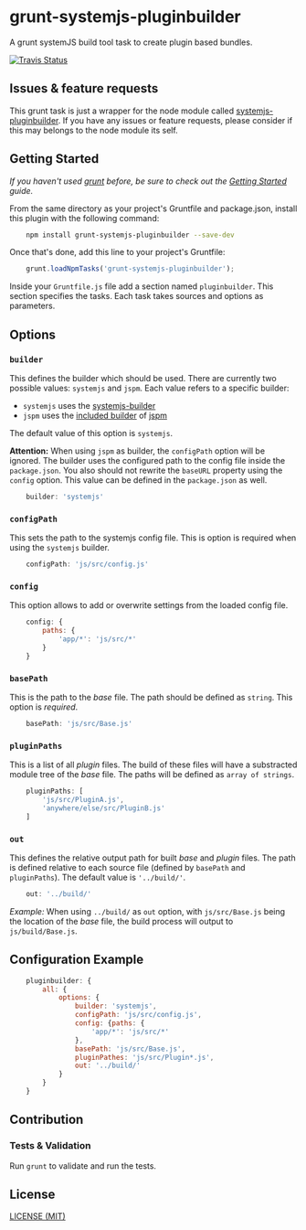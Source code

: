 # grunt-systemjs-pluginbuilder

A grunt systemJS build tool task to create plugin based bundles.

[![Travis Status](https://travis-ci.org/moccu/grunt-systemjs-pluginbuilder.png?branch=master)](https://travis-ci.org/moccu/grunt-systemjs-pluginbuilder)

## Issues & feature requests

This grunt task is just a wrapper for the node module called
[systemjs-pluginbuilder](https://github.com/moccu/systemjs-pluginbuilder). If
you have any issues or feature requests, please consider if this may belongs to
the node module its self.

## Getting Started

_If you haven't used [grunt](http://gruntjs.com/) before, be sure to check out
the [Getting Started](http://gruntjs.com/getting-started) guide._

From the same directory as your project's Gruntfile and package.json, install
this plugin with the following command:

```bash
	npm install grunt-systemjs-pluginbuilder --save-dev
```

Once that's done, add this line to your project's Gruntfile:

```javascript
	grunt.loadNpmTasks('grunt-systemjs-pluginbuilder');
```

Inside your `Gruntfile.js` file add a section named `pluginbuilder`. This section
specifies the tasks. Each task takes sources and options as parameters.

## Options

### ```builder```

This defines the builder which should be used. There are currently two possible
values: ```systemjs``` and ```jspm```. Each value refers to a specific builder:

* ```systemjs``` uses the [systemjs-builder](https://github.com/systemjs/builder)
* ```jspm``` uses the [included builder](https://github.com/jspm/jspm-cli/blob/master/lib/bundle.js) of [jspm](https://github.com/jspm/jspm-cli)

The default value of this option is ```systemjs```.

**Attention:** When using ```jspm``` as builder, the ```configPath``` option will
be ignored. The builder uses the configured path to the config file inside the
```package.json```. You also should not rewrite the ```baseURL``` property using
the ```config``` option. This value can be defined in the ```package.json``` as
well.

```javascript
	builder: 'systemjs'
```

### ```configPath```

This sets the path to the systemjs config file. This is option is required when
using the ```systemjs``` builder.

```javascript
	configPath: 'js/src/config.js'
```

### ```config```

This option allows to add or overwrite settings from the loaded config file.

```javascript
	config: {
		paths: {
			'app/*': 'js/src/*'
		}
	}
```

### ```basePath```

This is the path to the _base_ file. The path should be defined as ```string```.
This option is _required_.

```javascript
	basePath: 'js/src/Base.js'
```

### ```pluginPaths```

This is a list of all _plugin_ files. The build of these files will have a
substracted module tree of the _base_ file. The paths will be defined as
```array of strings```.

```javascript
	pluginPaths: [
		'js/src/PluginA.js',
		'anywhere/else/src/PluginB.js'
	]
```

### ```out```

This defines the relative output path for built _base_ and _plugin_ files. The
path is defined relative to each source file (defined by ```basePath``` and
```pluginPaths```). The default value is ```'../build/'```.

```javascript
	out: '../build/'
```

*Example:* When using ```../build/``` as ```out``` option, with
```js/src/Base.js``` being the location of the _base_ file, the build process
will output to ```js/build/Base.js```.

## Configuration Example

```javascript
	pluginbuilder: {
		all: {
			options: {
				builder: 'systemjs',
				configPath: 'js/src/config.js',
				config: {paths: {
					'app/*': 'js/src/*'
				},
				basePath: 'js/src/Base.js',
				pluginPathes: 'js/src/Plugin*.js',
				out: '../build/'
			}
		}
	}
```

## Contribution

### Tests & Validation

Run `grunt` to validate and run the tests.

## License

[LICENSE (MIT)](https://github.com/schorfES/grunt-lintspaces/blob/master/LICENSE)
